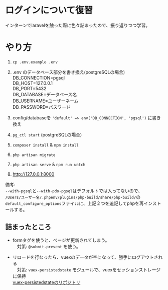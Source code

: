 # ログインについて復習

インターンでlaravelを触った際に色々詰まったので、振り返りつつ学習。

# やり方

1. `cp .env.example .env` 

1. .env のデータベース部分を書き換え(postgreSQLの場合)<br>
  DB_CONNECTION=pgsql<br>
  DB_HOST=127.0.0.1<br>
  DB_PORT=5432<br>
  DB_DATABASE=データベース名<br>
  DB_USERNAME=ユーザーネーム<br>
  DB_PASSWORD=パスワード<br>

1. config/databaseを `'default' => env('DB_CONNECTION', 'pgsql')` に書き換え

1. `pg_ctl start` (postgreSQLの場合)

1. `composer install` & `npm install`

1. `php artisan migrate`


1. `php artisan serve` & `npm run watch`

1. http://127.0.0.1:8000

備考: <br>
`--with-pgsql`と`--with-pdo-pgsql`はデフォルトでは入ってないので、<br>
`/Users/ユーザー名/.phpenv/plugins/php-build/share/php-build/`の<br>
`default_configure_options`ファイルに、上記２つを追記してphpを再インストールする。

## 詰まったところ

- formタグを使うと、ページが更新されてしまう。<br>
　対策: `@submit.prevent` を使う。

- リロードを行なったら、vuexのデータが空になって、勝手にログアウトされる<br>
　対策: `vuex-persistedstate` モジュールで、vuexをセッションストレージに保持<br>
  [vuex-persistedstateのリポジトリ](https://github.com/robinvdvleuten/vuex-persistedstate)
  
